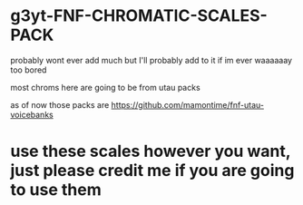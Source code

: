 # g3yt-FNF-CHROMATIC-SCALES-PACK
probably wont ever add much but I'll probably add to it if im ever waaaaaay too bored


most chroms here are going to be from utau packs

as of now those packs are https://github.com/mamontime/fnf-utau-voicebanks

# use these scales however you want, just please credit me if you are going to use them
